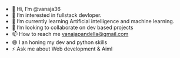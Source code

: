 - 👋 Hi, I’m @vanaja36
- 👀 I’m interested in  fullstack devloper.
- 🌱 I’m currently learning Artificial intelligence and machine learning.
- 💞️ I’m looking to collaborate on dev based projects
- 📫 How to reach me vanajapandella@gmail.com
- 😄 I an honing my dev and python skills
- ⚡ Ask me about Web development & Aiml
  
<!---
vanaja36/vanaja36 is a ✨ special ✨ repository because its `README.md` (this file) appears on your GitHub profile.
You can click the Preview link to take a look at your changes.
--->
